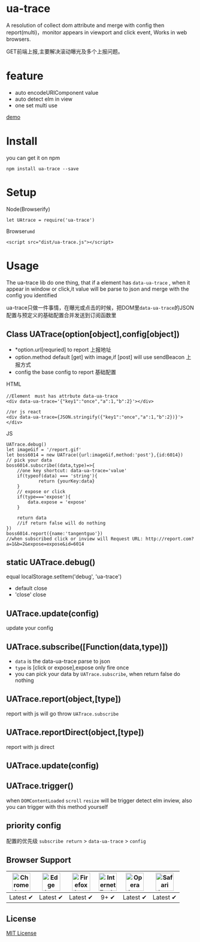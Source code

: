 # ua-trace
A resolution of collect dom attribute and merge with config then report(multi)，monitor appears in viewport  and click event, Works in web browsers.

GET前端上报,主要解决滚动曝光及多个上报问题。

# feature
- auto encodeURIComponent value
- auto detect elm in view
- one set multi use



[demo](http://lichspace.github.io/ua-trace-demo/)

# Install
 you can get it on npm
 ```
 npm install ua-trace --save
 ```

# Setup
Node(Browserify)
```
let UAtrace = require('ua-trace')
```

Browser`umd`

```
<script src="dist/ua-trace.js"></script>
```

# Usage

The ua-trace lib do one thing, that if a element has `data-ua-trace` ,  when it appear in window or click,it value will be parse to json and merge with the config you identified

ua-trace只做一件事情，在曝光或点击的时候，把DOM里`data-ua-trace`的JSON配置与预定义的基础配置合并发送到订阅函数里

## Class UATrace(option[object],config[object])
- *option.url[requried] to report 上报地址
- option.method default [get] with image,if [post] will use sendBeacon 上报方式
- config the base config to report 基础配置


HTML
```
//Element　must has attrbute data-ua-trace
<div data-ua-trace='{"key1":"once","a":1,"b":2}'></div>

//or js react
<div data-ua-trace={JSON.stringify({"key1":"once","a":1,"b":2})}'></div>

```

JS
```
UATrace.debug()
let imageGif = '/report.gif'
let boss6014 = new UATrace({url:imageGif,method:'post'},{id:6014})
// pick your data
boss6014.subscribe((data,type)=>{
    //one key shortcut: data-ua-trace='value'
    if(typeof(data) === 'string'){
            return {yourKey:data}
    }
    // expose or click
    if(type==='expose'){
        data.expose = 'expose'
    }

    return data
    //if return false will do nothing
})
boss6014.report({name:'tangentguo'})
//when subscribed click or inview will Request URL: http://report.com?a=1&b=2&expose=expose&id=6014

```

## static UATrace.debug()
equal localStorage.setItem('debug', 'ua-trace')
-  default close
- 'close' close

## UATrace.update(config)
update your config

## UATrace.subscribe([Function(data,type)])
- `data` is the data-ua-trace parse to json
- `type` is [click or expose],expose only fire once
- you can pick your data by `UATrace.subscribe`, when return false do nothing

## UATrace.report(object,[type])
report with js will go throw `UATrace.subscribe`

## UATrace.reportDirect(object,[type])
report with js direct

## UATrace.update(config)

## UATrace.trigger()
when `DOMContentLoaded` `scroll` `resize`  will be trigger detect elm inview, also you can trigger with this method yourself

## priority config
配置的优先级
`subscribe return` > `data-ua-trace` > `config`

## Browser Support

| <img src="http://lichspace.github.io/ua-trace-demo/chrome.png" width="48px" height="48px" alt="Chrome logo"> | <img src="http://lichspace.github.io/ua-trace-demo/ieage.png" width="48px" height="48px" alt="Edge logo"> | <img src="http://lichspace.github.io/ua-trace-demo/firefox.png" width="48px" height="48px" alt="Firefox logo"> | <img src="http://lichspace.github.io/ua-trace-demo/IE.png" width="48px" height="48px" alt="Internet Explorer logo"> | <img src="http://lichspace.github.io/ua-trace-demo/opera.png" width="48px" height="48px" alt="Opera logo"> | <img src="http://lichspace.github.io/ua-trace-demo/saferi.png" width="48px" height="48px" alt="Safari logo"> |
|:---:|:---:|:---:|:---:|:---:|:---:|
| Latest ✔ | Latest ✔ | Latest ✔ | 9+ ✔ | Latest ✔ | Latest ✔ |


## License

[MIT License](http://zenorocha.mit-license.org/)
